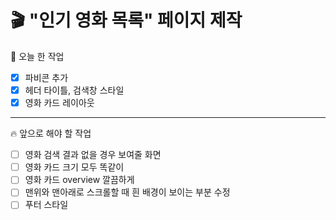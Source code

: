 # 🎬 "인기 영화 목록" 페이지 제작

💪 오늘 한 작업

- [x] 파비콘 추가
- [x] 헤더 타이틀, 검색창 스타일
- [x] 영화 카드 레이아웃

---

🔥 앞으로 해야 할 작업

- [ ] 영화 검색 결과 없을 경우 보여줄 화면
- [ ] 영화 카드 크기 모두 똑같이
- [ ] 영화 카드 overview 깔끔하게
- [ ] 맨위와 맨아래로 스크롤할 때 흰 배경이 보이는 부분 수정
- [ ] 푸터 스타일
